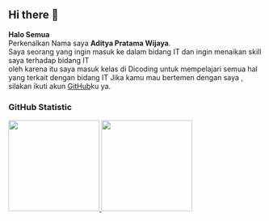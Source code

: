 ## Hi there 👋
**Halo Semua**<br>
Perkenalkan Nama saya **Aditya Pratama Wijaya**.<br>
Saya seorang yang ingin masuk ke dalam bidang IT dan ingin menaikan skill saya terhadap bidang IT <br>
oleh karena itu saya masuk kelas di Dicoding untuk mempelajari semua hal yang terkait dengan bidang IT
Jika kamu mau bertemen dengan saya , silakan ikuti akun [GitHub](https://github.com/PW-Aditya)ku ya.<br>




### GitHub Statistic
<p align="left">
<a href="https://github.com/PW-Aditya">
  <img height="180em" src="https://github-readme-stats-eight-theta.vercel.app/api?username=PW-Aditya&show_icons=true&theme=algolia&include_all_commits=true&count_private=true"/>
  <img height="180em" src="https://github-readme-stats-eight-theta.vercel.app/api/top-langs/?username=PW-Aditya&layout=compact&theme=algolia"/>
</a>
</p>

